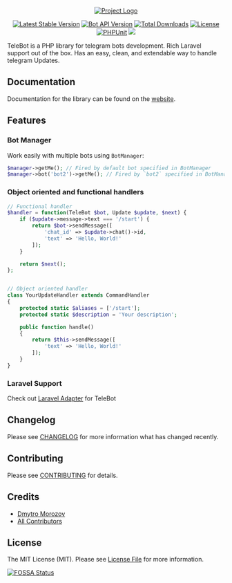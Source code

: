 <p align="center">
<a href="https://github.com/westacks/telebot"><img src="./docs/assets/logo.svg" alt="Project Logo"></a>
</p>

<p align="center">
<a href="https://packagist.org/packages/westacks/telebot"><img src="https://poser.pugx.org/westacks/telebot/v/stable.svg" alt="Latest Stable Version"></a>
<a href="https://core.telegram.org/bots/api"><img src="https://img.shields.io/badge/Bot%20API-7.4-blue" alt="Bot API Version"></a>
<a href="https://packagist.org/packages/westacks/telebot"><img src="https://poser.pugx.org/westacks/telebot/d/total.svg" alt="Total Downloads"></a>
<a href="https://packagist.org/packages/westacks/telebot"><img src="https://poser.pugx.org/westacks/telebot/license.svg" alt="License"></a>
<a href="https://github.com/westacks/telebot/actions/workflows/main.yml"><img src="https://github.com/westacks/telebot/actions/workflows/main.yml/badge.svg" alt="PHPUnit"></a>
<a href="https://app.fossa.com/projects/git%2Bgithub.com%2Fwestacks%2Ftelebot?ref=badge_shield" alt="FOSSA Status"><img src="https://app.fossa.com/api/projects/git%2Bgithub.com%2Fwestacks%2Ftelebot.svg?type=shield"/></a>
</p>

TeleBot is a PHP library for telegram bots development. Rich Laravel support out of the box. Has an easy, clean, and extendable way to handle telegram Updates.

## Documentation

Documentation for the library can be found on the [website](https://westacks.github.io/telebot/).

## Features
### Bot Manager

Work easily with multiple bots using `BotManager`:
```php
$manager->getMe(); // Fired by default bot specified in BotManager
$manager->bot('bot2')->getMe(); // Fired by `bot2` specified in BotManager
```

### Object oriented and functional handlers

```php
// Functional handler
$handler = function(TeleBot $bot, Update $update, $next) {
    if ($update->message->text === '/start') {
        return $bot->sendMessage([
            'chat_id' => $update->chat()->id,
            'text' => 'Hello, World!'
        ]);
    }

    return $next();
};


// Object oriented handler
class YourUpdateHandler extends CommandHandler
{
    protected static $aliases = ['/start'];
    protected static $description = 'Your description';

    public function handle()
    {
        return $this->sendMessage([
            'text' => 'Hello, World!'
        ]);
    }
}
```

### Laravel Support

Check out [Laravel Adapter](https://github.com/westacks/telebot-laravel) for TeleBot

## Changelog

Please see [CHANGELOG](CHANGELOG.md) for more information what has changed recently.

## Contributing

Please see [CONTRIBUTING](CONTRIBUTING.md) for details.

## Credits

- [Dmytro Morozov](https://github.com/PunyFlash)
- [All Contributors](https://github.com/westacks/telebot/graphs/contributors)

## License

The MIT License (MIT). Please see [License File](LICENSE.md) for more information.


[![FOSSA Status](https://app.fossa.com/api/projects/git%2Bgithub.com%2Fwestacks%2Ftelebot.svg?type=large)](https://app.fossa.com/projects/git%2Bgithub.com%2Fwestacks%2Ftelebot?ref=badge_large)